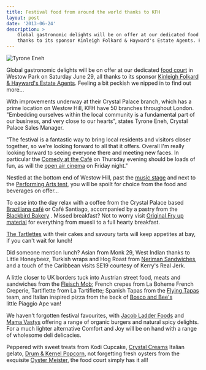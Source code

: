 ```yaml
---
title: Festival food from around the world thanks to KFH
layout: post
date: '2013-06-24'
description: >
    Global gastronomic delights will be on offer at our dedicated food court in Westow Park on Saturday June 29, all
    thanks to its sponsor Kinleigh Folkard & Hayward's Estate Agents. Feeling a bit peckish we nipped in to find out more.
---
```


<img src="/images/blog/2013-06-24-tyrone-eneh.jpg" alt="Tyrone Eneh" class="right" />

Global gastronomic delights will be on offer at our dedicated [food court][1] in Westow Park on Saturday June 29, all 
thanks to its sponsor [Kinleigh Folkard & Hayward's Estate Agents][2]. Feeling a bit peckish we nipped in to find out more&hellip;

With improvements underway at their Crystal Palace branch, which has a prime location on Westow Hill, KFH have 50 
branches throughout London. "Embedding ourselves within the local community is a fundamental part of our business, 
and very close to our hearts", states Tyrone Eneh, Crystal Palace Sales Manager. 

"The festival is a fantastic way to bring local residents and visitors closer together, so we're looking forward to 
all that it offers. Overall I'm really looking forward to seeing everyone there and meeting new faces. In particular 
the [Comedy at the Café][3] on Thursday evening should be loads of fun, as will the [open air cinema][4] on Friday night."

Nestled at the bottom end of Westow Hill, past the [music stage][5] and next to the [Performing Arts tent][6], you will be 
spoilt for choice from the food and beverages on offer&hellip;

To ease into the day relax with a coffee from the Crystal Palace based [Braziliana café][7] or Café Santiago, accompanied
by a pastry from the [Blackbird Bakery][8] . Missed breakfast? Not to worry visit [Original Fry up material][9] for 
everything from muesli to a full hearty breakfast.

[The Tartlettes][10] with their cakes and savoury tarts will keep appetites at bay, if you can't wait for lunch!

Did someone mention lunch? Asian from Monk 29, West Indian thanks to Little Honeybeez, Turkish wraps and Hog Roast
from [Neriman Sandwiches][11], and a touch of the Caribbean visits SE19 courtesy of Kerry's Real Jerk.

A little closer to UK borders tuck into Austrian street food, meats and sandwiches from the [Fleisch Mob][12]; French 
crepes from La Boheme French Creperie, Tartiflette from La Tartiflette; Spanish Tapas from the [Flying Tapas][13] team, 
and Italian inspired pizza from the back of [Bosco and Bee's][14] little Piaggio Ape van!

We haven't forgotten festival favourites, with [Jacob Ladder Foods][15] and [Mama Vastys][16] offering a range of organic 
burgers and natural spicy delights. For a much lighter alternative Comfort and Joy will be on hand with a range of
wholesome deli delicacies.

Peppered with sweet treats from Kodi Cupcake, [Crystal Creams][18] Italian gelato, [Drum & Kernel Popcorn][19], not 
forgetting fresh oysters from the exquisite [Oyster Meister][20], the food court simply has it all!

[1]: /info/food-drink/
[2]: http://www.kfh.co.uk/residential-properties/estate-agents/crystal-palace/
[3]: /whats-on/thursday-27-june/
[4]: /whats-on/friday-28-june/
[5]: /whats-on/saturday-29-june/bands/
[6]: /whats-on/saturday-29-june/performing-arts/
[7]: http://www.braziliana.co.uk/
[8]: http://www.blackbirdbakerylondon.co.uk/
[9]: http://www.originalfryupmaterial.co.uk/
[10]: http://www.thetartelettes.co.uk/
[11]: https://www.facebook.com/nerimansandwichesmobilecatering
[12]: http://www.fleischmob.co.uk/
[13]: http://flyingtapas.blogspot.co.uk/
[14]: http://www.boscoandbee.com/
[15]: http://www.jacobsladderfarms.co.uk/ 
[16]: https://www.facebook.com/pages/Mama-Vastys-Irresistibly-Tasty-Spiceblend/365710880152462
[17]: http://www.thymeandplace.co.uk/home/
[18]: https://www.facebook.com/CrystalCreamsLTD
[19]: http://www.drumandkernelpopcorn.co.uk/
[20]: http://www.oystermeister.com/

